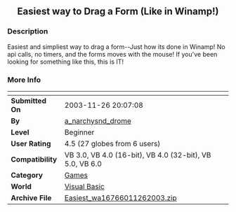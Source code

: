 ﻿<div align="center">

## Easiest way to Drag a Form \(Like in Winamp\!\)


</div>

### Description

Easiest and simpliest way to drag a form--Just how its done in Winamp! No api calls, no timers, and the forms moves with the mouse! If you've been looking for something like this, this is IT!
 
### More Info
 


<span>             |<span>
---                |---
**Submitted On**   |2003-11-26 20:07:08
**By**             |[a\_narchysnd\_drome](https://github.com/Planet-Source-Code/PSCIndex/blob/master/ByAuthor/a-narchysnd-drome.md)
**Level**          |Beginner
**User Rating**    |4.5 (27 globes from 6 users)
**Compatibility**  |VB 3\.0, VB 4\.0 \(16\-bit\), VB 4\.0 \(32\-bit\), VB 5\.0, VB 6\.0
**Category**       |[Games](https://github.com/Planet-Source-Code/PSCIndex/blob/master/ByCategory/games__1-38.md)
**World**          |[Visual Basic](https://github.com/Planet-Source-Code/PSCIndex/blob/master/ByWorld/visual-basic.md)
**Archive File**   |[Easiest\_wa16766011262003\.zip](https://github.com/Planet-Source-Code/a-narchysnd-drome-easiest-way-to-drag-a-form-like-in-winamp__1-50140/archive/master.zip)








